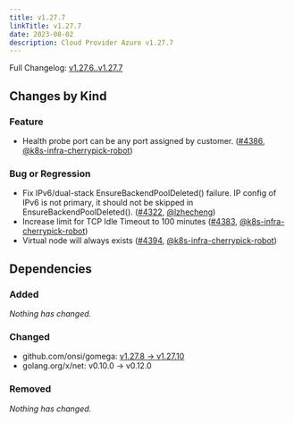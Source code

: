 ```yaml
---
title: v1.27.7
linkTitle: v1.27.7
date: 2023-08-02
description: Cloud Provider Azure v1.27.7
---
```

Full Changelog: [v1.27.6..v1.27.7](https://github.com/kubernetes-sigs/cloud-provider-azure/compare/v1.27.6...v1.27.7)

## Changes by Kind

### Feature

- Health probe port can be any port assigned by customer. ([#4386](https://github.com/kubernetes-sigs/cloud-provider-azure/pull/4386), [@k8s-infra-cherrypick-robot](https://github.com/k8s-infra-cherrypick-robot))

### Bug or Regression

- Fix IPv6/dual-stack EnsureBackendPoolDeleted() failure. IP config of IPv6 is not primary, it should not be skipped in EnsureBackendPoolDeleted(). ([#4322](https://github.com/kubernetes-sigs/cloud-provider-azure/pull/4322), [@lzhecheng](https://github.com/lzhecheng))
- Increase limit for TCP Idle Timeout to 100 minutes ([#4383](https://github.com/kubernetes-sigs/cloud-provider-azure/pull/4383), [@k8s-infra-cherrypick-robot](https://github.com/k8s-infra-cherrypick-robot))
- Virtual node will always exists ([#4394](https://github.com/kubernetes-sigs/cloud-provider-azure/pull/4394), [@k8s-infra-cherrypick-robot](https://github.com/k8s-infra-cherrypick-robot))

## Dependencies

### Added
_Nothing has changed._

### Changed
- github.com/onsi/gomega: [v1.27.8 → v1.27.10](https://github.com/onsi/gomega/compare/v1.27.8...v1.27.10)
- golang.org/x/net: v0.10.0 → v0.12.0

### Removed
_Nothing has changed._
